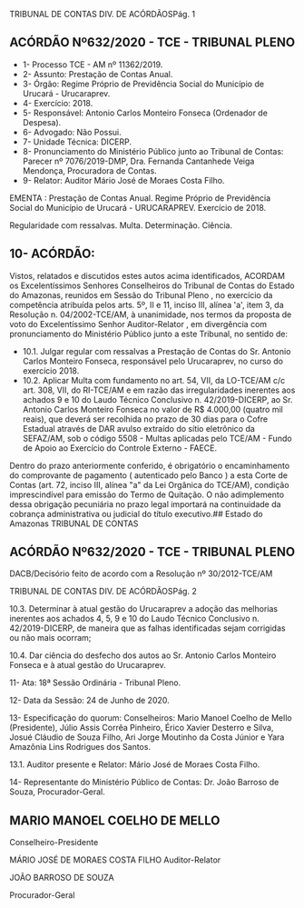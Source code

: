 TRIBUNAL DE CONTAS DIV. DE ACÓRDÃOSPág. 1

## ACÓRDÃO Nº632/2020 - TCE - TRIBUNAL PLENO

- 1- Processo TCE - AM nº 11362/2019.
- 2- Assunto: Prestação de Contas Anual.
- 3- Órgão: Regime Próprio de Previdência Social do Município de Urucará - Urucaraprev.
- 4- Exercício: 2018.
- 5- Responsável: Antonio Carlos Monteiro Fonseca (Ordenador de Despesa).
- 6- Advogado: Não Possui.
- 7- Unidade Técnica: DICERP.
- 8- Pronunciamento  do  Ministério  Público  junto  ao  Tribunal  de  Contas: Parecer  nº 7076/2019-DMP, Dra. Fernanda Cantanhede Veiga Mendonça, Procuradora de Contas.
- 9- Relator: Auditor Mário José de Moraes Costa Filho.

EMENTA : Prestação de Contas  Anual. Regime Próprio de Previdência Social do Município de Urucará - URUCARAPREV. Exercício de 2018.

Regularidade  com  ressalvas.  Multa.  Determinação. Ciência.

## 10-  ACÓRDÃO:

Vistos, relatados e discutidos estes autos acima identificados, ACORDAM os Excelentíssimos Senhores Conselheiros do Tribunal de Contas do Estado do Amazonas, reunidos em Sessão do Tribunal Pleno , no exercício da competência atribuída pelos arts. 5º, II e 11, inciso III, alínea 'a', item 3, da Resolução n. 04/2002-TCE/AM, à unanimidade, nos termos da proposta de voto do Excelentíssimo Senhor Auditor-Relator , em divergência com pronunciamento do Ministério Público junto a este Tribunal, no sentido de:

- 10.1. Julgar  regular  com  ressalvas a  Prestação  de  Contas  do Sr.  Antonio Carlos  Monteiro  Fonseca, responsável  pelo  Urucaraprev,  no  curso  do exercício 2018.
- 10.2. Aplicar Multa com fundamento no art. 54, VII, da LO-TCE/AM c/c art. 308, VII, do RI-TCE/AM e em razão das irregularidades inerentes aos achados 9 e 10 do Laudo Técnico Conclusivo n. 42/2019-DICERP, ao Sr. Antonio Carlos Monteiro Fonseca no valor de R$ 4.000,00 (quatro mil reais), que deverá ser recolhida no prazo de 30 dias para o Cofre Estadual através de DAR avulso extraído do sítio eletrônico da SEFAZ/AM, sob o código 5508 - Multas aplicadas pelo TCE/AM - Fundo de Apoio ao Exercício do Controle Externo - FAECE.

Dentro do prazo anteriormente conferido, é obrigatório o encaminhamento do comprovante de pagamento ( autenticado pelo Banco ) a esta Corte de Contas (art. 72, inciso III, alínea "a"  da Lei Orgânica do TCE/AM), condição imprescindível para emissão do Termo de Quitação. O não adimplemento dessa obrigação pecuniária no prazo legal importará na continuidade da cobrança administrativa ou judicial do título executivo.## Estado do Amazonas TRIBUNAL DE CONTAS

## ACÓRDÃO Nº632/2020 - TCE - TRIBUNAL PLENO

DACB/Decisório feito de acordo com a Resolução nº 30/2012-TCE/AM

TRIBUNAL DE CONTAS DIV. DE ACÓRDÃOSPág. 2

10.3. Determinar à  atual  gestão  do  Urucaraprev  a  adoção  das  melhorias inerentes  aos  achados  4,  5, 9  e  10  do  Laudo  Técnico  Conclusivo  n. 42/2019-DICERP, de maneira que as falhas identificadas sejam corrigidas ou não mais ocorram;

10.4. Dar  ciência do  desfecho  dos  autos  ao Sr.  Antonio  Carlos  Monteiro Fonseca e à atual gestão do Urucaraprev.

11-  Ata: 18ª Sessão Ordinária - Tribunal Pleno.

12-  Data da Sessão: 24 de Junho de 2020.

13-  Especificação do quorum: Conselheiros: Mario Manoel Coelho de Mello (Presidente), Júlio Assis Corrêa Pinheiro, Érico Xavier Desterro e Silva, Josué Cláudio de Souza Filho, Ari Jorge Moutinho da Costa Júnior e Yara Amazônia Lins Rodrigues dos Santos.

13.1. Auditor presente e Relator: Mário José de Moraes Costa Filho.

14-  Representante  do  Ministério  Público  de  Contas: Dr. João  Barroso  de  Souza, Procurador-Geral.

## MARIO MANOEL COELHO DE MELLO

Conselheiro-Presidente

MÁRIO JOSÉ DE MORAES COSTA FILHO Auditor-Relator

JOÃO BARROSO DE SOUZA

Procurador-Geral